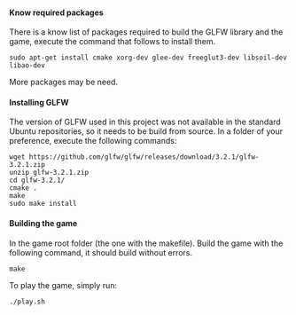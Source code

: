 #### Know required packages
There is a know list of packages required to build the GLFW library and the game, execute the command that follows to install them.

	sudo apt-get install cmake xorg-dev glee-dev freeglut3-dev libsoil-dev libao-dev

More packages may be need.

#### Installing GLFW
The version of GLFW used in this project was not available in the standard Ubuntu repositories, so it needs to be build from source. In a folder of your preference, execute the following commands:

	wget https://github.com/glfw/glfw/releases/download/3.2.1/glfw-3.2.1.zip
	unzip glfw-3.2.1.zip
	cd glfw-3.2.1/
	cmake .
	make
	sudo make install

#### Building the game
In the game root folder (the one with the makefile). Build the game with the following command, it should build without errors.

	make

To play the game, simply run:

	./play.sh 

